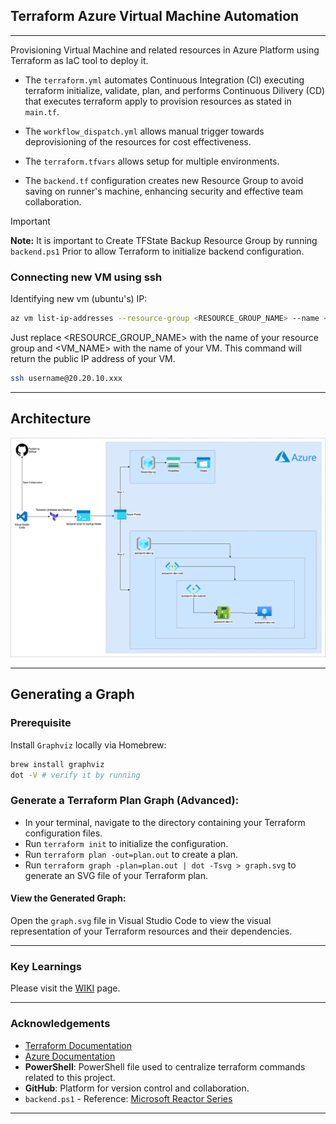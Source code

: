 ## Terraform Azure Virtual Machine Automation

---

Provisioning Virtual Machine and related resources in Azure Platform using Terraform as IaC tool to deploy it.

- The `terraform.yml` automates Continuous Integration (CI) executing terraform initialize, validate, plan, and performs Continuous Dilivery (CD) that executes terraform apply to provision resources as stated in `main.tf`.

- The `workflow_dispatch.yml` allows manual trigger towards deprovisioning of the resources for cost effectiveness.

- The `terraform.tfvars` allows setup for multiple environments.

- The `backend.tf` configuration creates new Resource Group to avoid saving on runner's machine, enhancing security and effective team collaboration.

> [!IMPORTANT]
> **Note:** It is important to Create TFState Backup Resource Group by running `backend.ps1` Prior to allow Terraform to initialize backend configuration.

### Connecting new VM using ssh

Identifying new vm (ubuntu's) IP:

```sh
az vm list-ip-addresses --resource-group <RESOURCE_GROUP_NAME> --name <VM_NAME> --query "[].virtualMachine.network.publicIpAddresses[0].ipAddress" --output tsv
```

Just replace <RESOURCE_GROUP_NAME> with the name of your resource group and <VM_NAME> with the name of your VM. This command will return the public IP address of your VM.


```bash
ssh username@20.20.10.xxx
```

---

## Architecture

![](images/architecture.png)

---

## Generating a Graph
### Prerequisite
Install `Graphviz` locally via Homebrew:

```bash
brew install graphviz
dot -V # verify it by running
```
### Generate a Terraform Plan Graph (Advanced):

- In your terminal, navigate to the directory containing your Terraform configuration files. 
- Run `terraform init` to initialize the configuration.
- Run `terraform plan -out=plan.out` to create a plan. 
- Run `terraform graph -plan=plan.out | dot -Tsvg > graph.svg` to generate an SVG file of your Terraform plan.

#### View the Generated Graph:

Open the `graph.svg` file in Visual Studio Code to view the visual representation of your Terraform resources and their dependencies.

---

### Key Learnings

Please visit the [WIKI](https://github.com/RScrafted/terraform-azure-vm-automation/wiki) page.

---

### Acknowledgements
- [Terraform Documentation](https://www.terraform.io/docs/providers/azurerm/)
- [Azure Documentation](https://docs.microsoft.com/en-us/azure/)
- **PowerShell**: PowerShell file used to centralize terraform commands related to this project.
- **GitHub**: Platform for version control and collaboration.
- `backend.ps1` - Reference: [Microsoft Reactor Series](https://developer.microsoft.com/en-us/reactor/series/S-1162/)

---